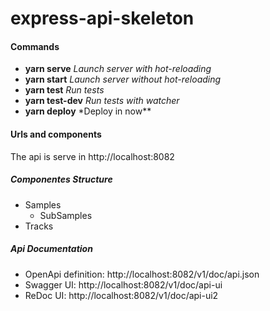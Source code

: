 # express-api-skeleton

#### Commands

- **yarn serve** _Launch server with hot-reloading_
- **yarn start** _Launch server without hot-reloading_
- **yarn test** _Run tests_
- **yarn test-dev** _Run tests with watcher_
- **yarn deploy** \*Deploy in now\*\*

#### Urls and components

The api is serve in http://localhost:8082

##### Componentes Structure

- Samples
  - SubSamples
- Tracks

##### Api Documentation

- OpenApi definition: http://localhost:8082/v1/doc/api.json
- Swagger UI: http://localhost:8082/v1/doc/api-ui
- ReDoc UI: http://localhost:8082/v1/doc/api-ui2
